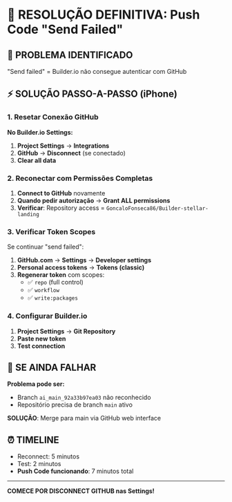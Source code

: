 # 🔧 RESOLUÇÃO DEFINITIVA: Push Code "Send Failed"

## 🎯 PROBLEMA IDENTIFICADO

"Send failed" = Builder.io não consegue autenticar com GitHub

## ⚡ SOLUÇÃO PASSO-A-PASSO (iPhone)

### **1. Resetar Conexão GitHub**

**No Builder.io Settings:**

1. **Project Settings** → **Integrations**
2. **GitHub** → **Disconnect** (se conectado)
3. **Clear all data**

### **2. Reconectar com Permissões Completas**

1. **Connect to GitHub** novamente
2. **Quando pedir autorização** → **Grant ALL permissions**
3. **Verificar**: Repository access = `GoncaloFonseca86/Builder-stellar-landing`

### **3. Verificar Token Scopes**

Se continuar "send failed":

1. **GitHub.com** → **Settings** → **Developer settings**
2. **Personal access tokens** → **Tokens (classic)**
3. **Regenerar token** com scopes:
   - ✅ `repo` (full control)
   - ✅ `workflow`
   - ✅ `write:packages`

### **4. Configurar Builder.io**

1. **Project Settings** → **Git Repository**
2. **Paste new token**
3. **Test connection**

## 🚨 SE AINDA FALHAR

**Problema pode ser:**

- Branch `ai_main_92a33b97ea03` não reconhecido
- Repositório precisa de branch `main` ativo

**SOLUÇÃO**: Merge para main via GitHub web interface

## ⏰ TIMELINE

- Reconnect: 5 minutos
- Test: 2 minutos
- **Push Code funcionando**: 7 minutos total

---

**COMECE POR DISCONNECT GITHUB nas Settings!**
